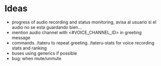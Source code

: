 # Ideas

- progress of audio recording and status monitoring, avisa al usuario si el audio no se esta guardando bien...
- mention audio channel with <#VOICE_CHANNEL_ID> in greeting message
- commands. /tateru to repeat greeting. /tateru-stats for voice recording stats and ranking
- buses using generics if possible
- bug: when mute/unmute